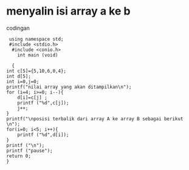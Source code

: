 # menyalin isi array a ke b


codingan


     using namespace std;
     #include <stdio.h>
      #include <conio.h>
        int main (void)

      {
    int c[5]={5,10,6,0,4};
    int d[5];
    int i=0,j=0;
    printf("nilai array yang akan ditampilkan\n");
    for (i=4; i>=0; i--){
        d[i]=c[j] ;
        printf ("%d",c[j]);
        j++;
    }
    printf("\nposisi terbalik dari array A ke array B sebagai berikut \n");
    for(i=0; i<5; i++){
        printf ("%d",d[i]);
    }
    printf ("\n");
    printf ("pause");
    return 0;
    }

   
